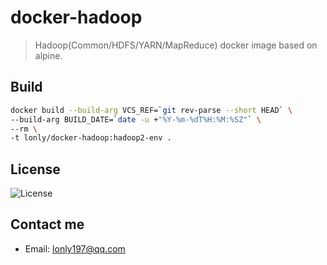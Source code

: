 # docker-hadoop

> Hadoop(Common/HDFS/YARN/MapReduce) docker image based on alpine.

## Build

```bash
docker build --build-arg VCS_REF=`git rev-parse --short HEAD` \
--build-arg BUILD_DATE=`date -u +"%Y-%m-%dT%H:%M:%SZ"` \
--rm \
-t lonly/docker-hadoop:hadoop2-env .
```

## License

![License](https://img.shields.io/github/license/lonly197/docker-alpine-python.svg)

## Contact me

- Email: <lonly197@qq.com>
